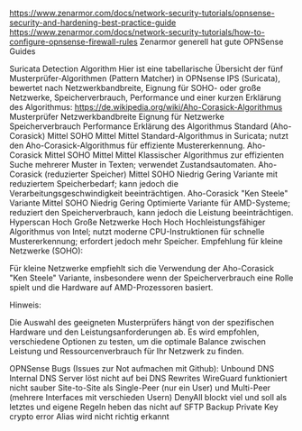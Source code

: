 https://www.zenarmor.com/docs/network-security-tutorials/opnsense-security-and-hardening-best-practice-guide
https://www.zenarmor.com/docs/network-security-tutorials/how-to-configure-opnsense-firewall-rules
Zenarmor generell hat gute OPNSense Guides

Suricata Detection Algorithm
​Hier ist eine tabellarische Übersicht der fünf Musterprüfer-Algorithmen (Pattern Matcher) in OPNsense IPS (Suricata), bewertet nach Netzwerkbandbreite, Eignung für SOHO- oder große Netzwerke, Speicherverbrauch, Performance und einer kurzen Erklärung des Algorithmus:​
https://de.wikipedia.org/wiki/Aho-Corasick-Algorithmus
Musterprüfer	Netzwerkbandbreite	Eignung für Netzwerke	Speicherverbrauch	Performance	Erklärung des Algorithmus
Standard (Aho-Corasick)	Mittel	SOHO	Mittel	Mittel	Standard-Algorithmus in Suricata; nutzt den Aho-Corasick-Algorithmus für effiziente Mustererkennung.
Aho-Corasick	Mittel	SOHO	Mittel	Mittel	Klassischer Algorithmus zur effizienten Suche mehrerer Muster in Texten; verwendet Zustandsautomaten.
Aho-Corasick (reduzierter Speicher)	Mittel	SOHO	Niedrig	Gering	Variante mit reduziertem Speicherbedarf; kann jedoch die Verarbeitungsgeschwindigkeit beeinträchtigen.
Aho-Corasick "Ken Steele" Variante	Mittel	SOHO	Niedrig	Gering	Optimierte Variante für AMD-Systeme; reduziert den Speicherverbrauch, kann jedoch die Leistung beeinträchtigen.
Hyperscan	Hoch	Große Netzwerke	Hoch	Hoch	Hochleistungsfähiger Algorithmus von Intel; nutzt moderne CPU-Instruktionen für schnelle Mustererkennung; erfordert jedoch mehr Speicher.
Empfehlung für kleine Netzwerke (SOHO):

Für kleine Netzwerke empfiehlt sich die Verwendung der Aho-Corasick "Ken Steele" Variante, insbesondere wenn der Speicherverbrauch eine Rolle spielt und die Hardware auf AMD-Prozessoren basiert. ​

Hinweis:

Die Auswahl des geeigneten Musterprüfers hängt von der spezifischen Hardware und den Leistungsanforderungen ab. Es wird empfohlen, verschiedene Optionen zu testen, um die optimale Balance zwischen Leistung und Ressourcenverbrauch für Ihr Netzwerk zu finden.

OPNSense Bugs (Issues zur Not aufmachen mit Github):
Unbound DNS Internal DNS Server löst nicht auf bei DNS Rewrites
WireGuard funktioniert nicht sauber Site-to-Site als Single-Peer (nur ein User) und Multi-Peer (mehrere Interfaces mit verschieden Usern)
DenyAll blockt viel und soll als letztes und eigene Regeln heben das nicht auf
SFTP Backup Private Key crypto error
Alias wird nicht richtig erkannt